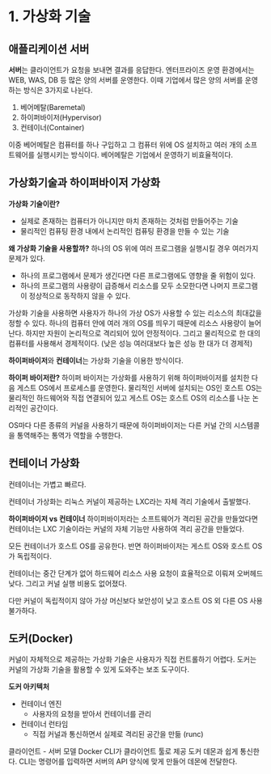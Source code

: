 # 1. 가상화 기술
## 애플리케이션 서버
**서버**는 클라이언트가 요청을 보내면 결과를 응답한다.
엔터프라이즈 운영 환경에서는 WEB, WAS, DB 등 많은 양의 서버를 운영한다. 
이때 기업에서 많은 양의 서버를 운영하는 방식은 3가지로 나뉜다.

1. 베어메탈(Baremetal)
2. 하이퍼바이저(Hypervisor)
3. 컨테이너(Container)

이중 베어메탈은 컴퓨터를 하나 구입하고 그 컴퓨터 위에 OS 설치하고 여러 개의 소프트웨어를 실행시키는 방식이다. 베어메탈은 기업에서 운영하기 비효율적이다.
## 가상화기술과 하이퍼바이저 가상화
**가상화 기술이란?** 
- 실제로 존재하는 컴퓨터가 아니지만 마치 존재하는 것처럼 만들어주는 기술
- 물리적인 컴퓨팅 환경 내에서 논리적인 컴퓨팅 환경을 만들 수 있는 기술

**왜 가상화 기술을 사용할까?**
하나의 OS 위에 여러 프로그램을 실행시킬 경우 여러가지 문제가 있다.
- 하나의 프로그램에서 문제가 생긴다면 다른 프로그램에도 영향을 줄 위험이 있다.
- 하나의 프로그램의 사용량이 급증해서 리소스를 모두 소모한다면 나머지 프로그램이 정상적으로 동작하지 않을 수 있다.

가상화 기술을 사용하면 사용자가 하나의 가상 OS가 사용할 수 있는 리소스의 최대값을 정할 수 있다.
하나의 컴퓨터 안에 여러 개의 OS를 띄우기 때문에 리소스 사용량이 늘어난다. 
하지만 자원이 논리적으로 격리되어 있어 안정적이다. 그리고 물리적으로 한 대의 컴퓨터를 사용해서 경제적이다. (낮은 성능 여러대보다 높은 성능 한 대가 더 경제적)

**하이퍼바이저**와 **컨테이너**는 가상화 기술을 이용한 방식이다.

**하이퍼 바이저란?**
하이퍼 바이저는 가상화를 사용하기 위해 하이퍼바이저를 설치한 다음 게스트 OS에서 프로세스를 운영한다.
물리적인 서버에 설치되는 OS인 호스트 OS는 물리적인 하드웨어와 직접 연결되어 있고 게스트 OS는 호스트 OS의 리소스를 나눈 논리적인 공간이다.

OS마다 다른 종류의 커널을 사용하기 때문에 하이퍼바이저는 다른 커널 간의 시스템콜을 통역해주는 통역가 역할을 수행한다.

## 컨테이너 가상화
컨테이너는 가볍고 빠르다.

컨테이너 가상화는 리눅스 커널이 제공하는 LXC라는 자체 격리 기술에서 출발했다.

**하이퍼바이저 vs 컨테이너**
하이퍼바이저라는 소프트웨어가 격리된 공간을 만들었다면 컨테이너는 LXC 기술이라는 커널의 자체 기능만 사용하여 격리 공간을 만들었다.

모든 컨테이너가 호스트 OS를 공유한다. 반면 하이퍼바이저는 게스트 OS와 호스트 OS가 독립적이다.

컨테이너는 중간 단계가 없어 하드웨어 리소스 사용 요청이 효율적으로 이뤄져 오버헤드 낮다. 그리고 커널 실행 비용도 없어졌다.

다만 커널이 독립적이지 않아 가상 머신보다 보안성이 낮고 호스트 OS 외 다른 OS 사용 불가하다.

## 도커(Docker)
커널이 자체적으로 제공하는 가상화 기술은 사용자가 직접 컨트롤하기 어렵다. 도커는 커널의 가상화 기술을 활용할 수 있게 도와주는 보조 도구이다.

**도커 아키텍처**
- 컨테이너 엔진 
    - 사용자의 요청을 받아서 컨테이너를 관리
- 컨테이너 런타임 
    - 직접 커널과 통신하면서 실제로 격리된 공간을 만듦 (runc)

클라이언트 - 서버 모델
Docker CLI가 클라이언트 툴로 제공 도커 데몬과 쉽게 통신한다. CLI는 명령어를 입력하면 서버의 API 양식에 맞게 만들어 데몬에 전달한다.